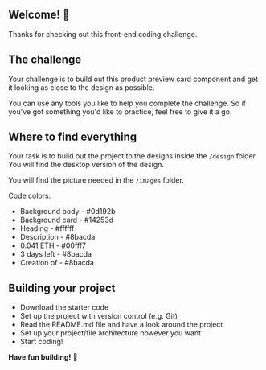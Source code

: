 ## Welcome! 👋

Thanks for checking out this front-end coding challenge.

## The challenge

Your challenge is to build out this product preview card component and get it looking as close to the design as possible.

You can use any tools you like to help you complete the challenge. So if you've got something you'd like to practice, feel free to give it a go.

## Where to find everything

Your task is to build out the project to the designs inside the `/design` folder. You will find the desktop version of the design. 

You will find the picture needed in the `/images` folder.

Code colors: 
- Background body - #0d192b
- Background card - #14253d
- Heading - #ffffff
- Description - #8bacda
- 0.041 ETH - #00fff7
- 3 days left - #8bacda
- Creation of - #8bacda


## Building your project

- Download the starter code
- Set up the project with version control (e.g. Git)
- Read the README.md file and have a look around the project
- Set up your project/file architecture however you want
- Start coding!

**Have fun building!** 🚀
